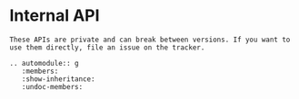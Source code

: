 # Internal API

```{note}
These APIs are private and can break between versions. If you want to use them directly, file an issue on the tracker.
```

```{eval-rst}
.. automodule:: g
   :members:
   :show-inheritance:
   :undoc-members:
```

